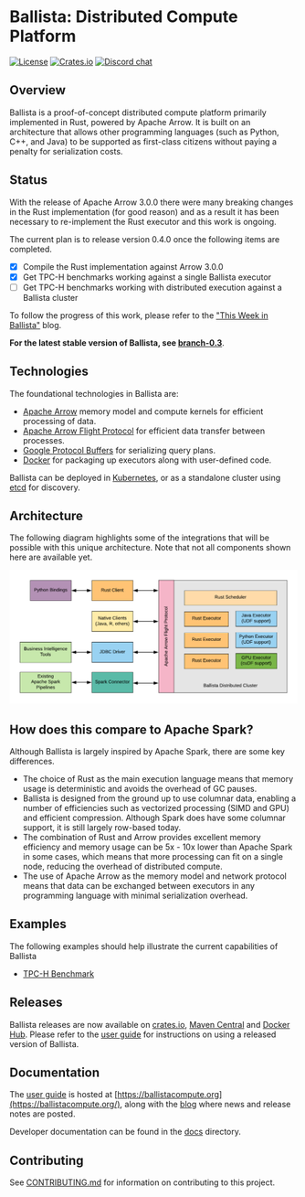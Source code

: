 # Ballista: Distributed Compute Platform

[![License][license-badge]][license-url]
[![Crates.io][crates-badge]][crates-url]
[![Discord chat][discord-badge]][discord-url]

[license-badge]: https://img.shields.io/badge/License-Apache%202.0-blue.svg
[license-url]: https://opensource.org/licenses/Apache-2.0
[crates-badge]: https://img.shields.io/crates/v/ballista.svg
[crates-url]: https://crates.io/crates/ballista
[discord-badge]: https://img.shields.io/discord/735486030626422884.svg?logo=discord&style=flat-square
[discord-url]: https://discord.gg/95PMxSk

## Overview

Ballista is a proof-of-concept distributed compute platform primarily implemented in Rust, powered by Apache Arrow. It 
is built on an architecture that allows other programming languages (such as Python, C++, and Java) to be supported 
as first-class citizens without paying a penalty for serialization costs.

## Status

With the release of Apache Arrow 3.0.0 there were many breaking changes in the Rust implementation (for good reason) 
and as a result it has been necessary to re-implement the Rust executor and this work is ongoing.

The current plan is to release version 0.4.0 once the following items are completed.

- [x] Compile the Rust implementation against Arrow 3.0.0
- [x] Get TPC-H benchmarks working against a single Ballista executor
- [ ] Get TPC-H benchmarks working with distributed execution against a Ballista cluster

To follow the progress of this work, please refer to the
["This Week in Ballista"](https://ballistacompute.org/this-week-in-ballista/) blog.

**For the latest stable version of Ballista, see [branch-0.3](https://github.com/ballista-compute/ballista/tree/branch-0.3)**.

## Technologies

The foundational technologies in Ballista are:

- [Apache Arrow](https://arrow.apache.org/) memory model and compute kernels for efficient processing of data.
- [Apache Arrow Flight Protocol](https://arrow.apache.org/blog/2019/10/13/introducing-arrow-flight/) for efficient data 
transfer between processes.
- [Google Protocol Buffers](https://developers.google.com/protocol-buffers) for serializing query plans.
- [Docker](https://www.docker.com/) for packaging up executors along with user-defined code.

Ballista can be deployed in [Kubernetes](https://kubernetes.io/), or as a standalone cluster using 
[etcd](https://etcd.io/) for discovery.

## Architecture

The following diagram highlights some of the integrations that will be possible with this unique architecture. Note 
that not all components shown here are available yet.

![Ballista Architecture Diagram](docs/user-guide/src/img/ballista-architecture.png)

## How does this compare to Apache Spark?

Although Ballista is largely inspired by Apache Spark, there are some key differences.

- The choice of Rust as the main execution language means that memory usage is deterministic and avoids the overhead of 
GC pauses.
- Ballista is designed from the ground up to use columnar data, enabling a number of efficiencies such as vectorized 
processing (SIMD and GPU) and efficient compression. Although Spark does have some columnar support, it is still 
largely row-based today.
- The combination of Rust and Arrow provides excellent memory efficiency and memory usage can be 5x - 10x lower than 
Apache Spark in some cases, which means that more processing can fit on a single node, reducing the overhead of 
distributed compute.
- The use of Apache Arrow as the memory model and network protocol means that data can be exchanged between executors 
in any programming language with minimal serialization overhead.

## Examples

The following examples should help illustrate the current capabilities of Ballista

- [TPC-H Benchmark](https://github.com/ballista-compute/ballista/tree/main/benchmarks/tpch)

## Releases

Ballista releases are now available on [crates.io](https://crates.io/crates/ballista), 
[Maven Central](https://search.maven.org/search?q=g:org.ballistacompute) and 
[Docker Hub](https://hub.docker.com/u/ballistacompute). Please refer to the 
[user guide](https://ballistacompute.org/docs/) for instructions on using a released version of Ballista. 

## Documentation

The [user guide](https://ballistacompute.org/docs/) is hosted at [https://ballistacompute.org](https://ballistacompute.org/), 
along with the [blog](https://ballistacompute.org/) where news and release notes are posted.

Developer documentation can be found in the [docs](docs/README.md) directory.

## Contributing

See [CONTRIBUTING.md](CONTRIBUTING.md) for information on contributing to this project.
